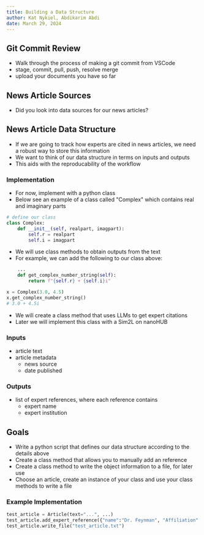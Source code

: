```yaml
---
title: Building a Data Structure
author: Kat Nykiel, Abdikarim Abdi
date: March 29, 2024
---
```


## Git Commit Review

- Walk through the process of making a git commit from VSCode
- stage, commit, pull, push, resolve merge
- upload your documents you have so far

## News Article Sources

- Did you look into data sources for our news articles?

## News Article Data Structure

- If we are going to track how experts are cited in news articles, we need a robust way to store this information
- We want to think of our data structure in terms on inputs and outputs
- This aids with the reproducability of the workflow

### Implementation

- For now, implement with a python class
- Below see an example of a class called "Complex" which contains real and imaginary parts

```python
# define our class
class Complex:
    def __init__(self, realpart, imagpart):
        self.r = realpart
        self.i = imagpart
```

- We will use class methods to obtain outputs from the text
- For example, we can add the following to our class above:

```python
    ...
    def get_complex_number_string(self):
        return f"{self.r} + {self.i}i"

x = Complex(3.0, 4.5)
x.get_complex_number_string()
# 3.0 + 4.5i

```

- We will create a class method that uses LLMs to get expert citations
- Later we will implement this class with a Sim2L on nanoHUB

### Inputs

- article text
- article metadata
  - news source
  - date published

### Outputs

- list of expert references, where each reference contains
  - expert name
  - expert institution


## Goals

- Write a python script that defines our data structure according to the details above
- Create a class method that allows you to manually add an reference
- Create a class method to write the object information to a file, for later use
- Choose an article, create an instance of your class and use your class methods to write a file

### Example Implementation

```python
test_article = Article(text="...", ...)
test_article.add_expert_reference({"name":"Dr. Feynman", "Affiliation":"MIT"})
test_article.write_file("test_article.txt")
```